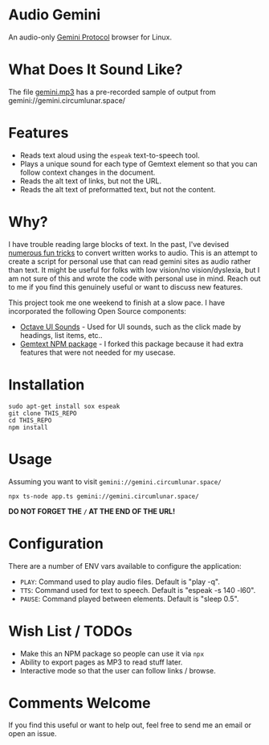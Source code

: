 # Audio Gemini

An audio-only [Gemini Protocol](https://en.wikipedia.org/wiki/Gemini_(protocol)) browser for Linux.

# What Does It Sound Like?

The file [gemini.mp3](./gemini.mp3) has a pre-recorded sample of output from gemini://gemini.circumlunar.space/

# Features

 * Reads text aloud using the `espeak` text-to-speech tool.
 * Plays a unique sound for each type of Gemtext element so that you can follow context changes in the document.
 * Reads the alt text of links, but not the URL.
 * Reads the alt text of preformatted text, but not the content.

# Why?

I have trouble reading large blocks of text. In the past, I've devised [numerous fun tricks](https://rickcarlino.com/2017/developer-news-productivity-hack.html) to convert written works to audio. This is an attempt to create a script for personal use that can read gemini sites as audio rather than text. It might be useful for folks with low vision/no vision/dyslexia, but I am not sure of this and wrote the code with personal use in mind. Reach out to me if you find this genuinely useful or want to discuss new features.

This project took me one weekend to finish at a slow pace. I have incorporated the following Open Source components:

 * [Octave UI Sounds](https://github.com/scopegate/octave/) - Used for UI sounds, such as the click made by headings, list items, etc..
 * [Gemtext NPM package](https://github.com/bctnry/gemtext) - I forked this package because it had extra features that were not needed for my usecase.

# Installation

```
sudo apt-get install sox espeak
git clone THIS_REPO
cd THIS_REPO
npm install
```

# Usage

Assuming you want to visit `gemini://gemini.circumlunar.space/`

```
npx ts-node app.ts gemini://gemini.circumlunar.space/
```

**DO NOT FORGET THE `/` AT THE END OF THE URL!**

# Configuration

There are a number of ENV vars available to configure the application:

 * `PLAY`: Command used to play audio files. Default is "play -q".
 * `TTS`: Command used for text to speech. Default is "espeak -s 140 -l60".
 * `PAUSE`: Command played between elements. Default is "sleep 0.5".

# Wish List / TODOs

 * Make this an NPM package so people can use it via `npx`
 * Ability to export pages as MP3 to read stuff later.
 * Interactive mode so that the user can follow links / browse.

# Comments Welcome

If you find this useful or want to help out, feel free to send me an email or open an issue.

